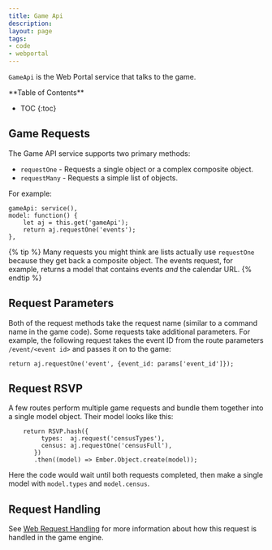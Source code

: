 ```yaml
---
title: Game Api
description:
layout: page
tags: 
- code
- webportal
---
```


`GameApi` is the Web Portal service that talks to the game. 

<div id="inline_toc" markdown="1">
**Table of Contents**

* TOC
{:toc}
</div>

## Game Requests

The Game API service supports two primary methods: 

* `requestOne` - Requests a single object or a complex composite object.
* `requestMany` - Requests a simple list of objects.

For example:

    gameApi: service(),    
    model: function() {
        let aj = this.get('gameApi');
        return aj.requestOne('events');
    },

{% tip %} 
Many requests you might think are lists actually use  `requestOne`  because they get back a composite object.  The events request, for example, returns a model that contains events _and_ the calendar URL.
{% endtip %}

## Request Parameters

Both of the request methods take the request name (similar to a command name in the game code).  Some requests take additional parameters.  For example, the following request takes the event ID from the route parameters `/event/<event id>` and passes it on to the game:

    return aj.requestOne('event', {event_id: params['event_id']});

## Request RSVP

A few routes perform multiple game requests and bundle them together into a single model object.  Their model looks like this:

        return RSVP.hash({
             types:  aj.request('censusTypes'),
             census: aj.requestOne('censusFull'),
           })
           .then((model) => Ember.Object.create(model));

Here the code would wait until both requests completed, then make a single model with `model.types` and `model.census`.

## Request Handling

See [Web Request Handling](/tutorials/code/web-requests.html) for more information about how this request is handled in the game engine.